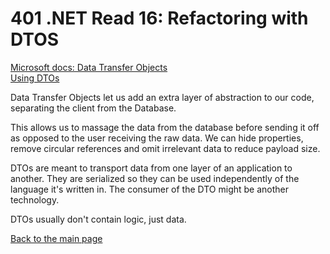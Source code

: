 # 401 .NET Read 16: Refactoring with DTOS
[Microsoft docs: Data Transfer Objects](https://docs.microsoft.com/en-us/aspnet/web-api/overview/data/using-web-api-with-entity-framework/part-5)<br>
[Using DTOs](https://www.infoworld.com/article/3562271/how-to-use-data-transfer-objects-in-aspnet-core-31.html)<br>

Data Transfer Objects let us add an extra layer of abstraction to our code, separating the client from the Database.

This allows us to massage the data from the database before sending it off as opposed to the user receiving the raw data.  We can hide properties, remove circular references and omit irrelevant data to reduce payload size.

DTOs are meant to transport data from one layer of an application to another.  They are serialized so they can be used independently of the language it's written in.  The consumer of the DTO might be another technology.

DTOs usually don't contain logic, just data.




[Back to the main page](../README.md) 